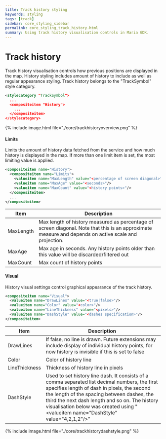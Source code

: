 ```yaml
---
title: Track history styling
keywords: styling
tags: [track]
sidebar: core_styling_sidebar
permalink: core_styling_track_history.html
summary: Using track history visualisation controls in Maria GDK. 
---
```


# Track history

Track history visualisation controls how previous positions are displayed in the map. History styling includes amount of history to include as well as regular appearance styling. Track history belongs to the "TrackSymbol" style category.

```xml
<stylecategory "TrackSymbol">
  ...
  <compositeitem "History">
    ...
  </compositeitem>
</stylecategory>
```

{% include image.html file="./core/trackhistoryoverview.png" %}

#### Limits

Limits the amount of history data fetched from the service and how much history is displayed in the map. If more than one limit item is set, the most limiting value is applied. 

```xml
<compositeitem name="History">
  <compositeitem name="Limits">
    <valueitem name="MaxLength" value="<percentage of screen diagonal>"/>
    <valueitem name="MaxAge" value="<seconds>"/>
    <valueitem name="MaxCount" value="<history points>"/>
  </compositeitem>
  ...
</compositeitem>
```

 | Item      | Description                                                                                                                                           | 
 | ----      | -----------                                                                                                                                           | 
 | MaxLength | Max length of history measured as percentage of screen diagonal. Note that this is an approximate measure and depends on active scale and projection. | 
 | MaxAge    | Max age in seconds. Any history points older than this value will be discarded/filtered out                                                           | 
 | MaxCount  | Max count of history points                                                                                                                           | 

#### Visual

History visual settings control graphical appearance of the track history.

```xml
<compositeitem name="Visual">
  <valueitem name="DrawLines" value="<true|false>"/>
  <valueitem name="Color" value="<color>"/>
  <valueitem name="LineThickness" value="<pixels>"/>
  <valueitem name="DashStyle" value="<dashes specification>"/>
</compositeitem>
```

 | Item          | Description                                                                                                                                                                                                                                                                                                                        | 
 | ----          | -----------                                                                                                                                                                                                                                                                                                                        | 
 | DrawLines     | If false, no line is drawn. Future extensions may include display of individual history points, for now history is invisible if this is set to false                                                                                                                                                                               | 
 | Color         | Color of history line                                                                                                                                                                                                                                                                                                              | 
 | LineThickness | Thickness of history line in pixels                                                                                                                                                                                                                                                                                                | 
 | DashStyle     | Used to set history line dash. It consists of a comma separated list decimal numbers, the first specifies length of dash in pixels, the second the length of the spacing between dashes, the third the next dash length and so on. The history visualisation below was created using "\<valueitem name="DashStyle" value="4,2,1,2"/>" | 

{% include image.html file="./core/trackhistorydashstyle.png" %}
